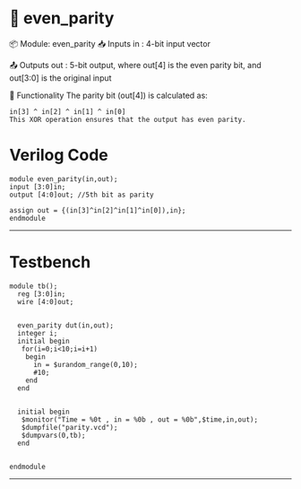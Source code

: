 # 📘 even_parity 

📦 Module: even_parity
📥 Inputs
in : 4-bit input vector

📤 Outputs
out : 5-bit output, where out[4] is the even parity bit, and out[3:0] is the original input

🔧 Functionality
The parity bit (out[4]) is calculated as:

    in[3] ^ in[2] ^ in[1] ^ in[0]
    This XOR operation ensures that the output has even parity.

  # Verilog Code

    module even_parity(in,out);
    input [3:0]in;
    output [4:0]out; //5th bit as parity
    
    assign out = {(in[3]^in[2]^in[1]^in[0]),in};
    endmodule
---


  # Testbench 

    module tb();
      reg [3:0]in;
      wire [4:0]out;
      
      
      even_parity dut(in,out);
      integer i;
      initial begin
       for(i=0;i<10;i=i+1)
        begin
          in = $urandom_range(0,10);
          #10;
        end
      end
      
      
      initial begin
       $monitor("Time = %0t , in = %0b , out = %0b",$time,in,out);
       $dumpfile("parity.vcd");
       $dumpvars(0,tb);
      end
  
  
    endmodule

---
